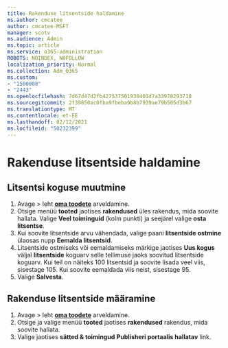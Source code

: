 ```yaml
---
title: Rakenduse litsentside haldamine
ms.author: cmcatee
author: cmcatee-MSFT
manager: scotv
ms.audience: Admin
ms.topic: article
ms.service: o365-administration
ROBOTS: NOINDEX, NOFOLLOW
localization_priority: Normal
ms.collection: Adm_O365
ms.custom:
- "1500008"
- "2443"
ms.openlocfilehash: 7d67d47d2fb427537501930401d7a33978293718
ms.sourcegitcommit: 2f39850ac0fba9fbeba9b8b7939ae79b505d3b67
ms.translationtype: MT
ms.contentlocale: et-EE
ms.lasthandoff: 02/12/2021
ms.locfileid: "50232399"
---
```

# <a name="manage-app-licenses"></a>Rakenduse litsentside haldamine

## <a name="to-change-license-quantity"></a>Litsentsi koguse muutmine

1. Avage   >  leht **[oma toodete](https://go.microsoft.com/fwlink/p/?linkid=842054)** arveldamine.
2. Otsige menüü **tooted** jaotises **rakendused** üles rakendus, mida soovite hallata. Valige **Veel toiminguid** (kolm punkti) ja seejärel valige **osta litsentse**.
3. Kui soovite litsentside arvu vähendada, valige paani **litsentside ostmine** ülaosas nupp **Eemalda litsentsid**.
4. Litsentside ostmiseks või eemaldamiseks märkige jaotises **Uus kogus** väljal **litsentside** koguarv selle tellimuse jaoks soovitud litsentside koguarv. Kui teil on näiteks 100 litsentsid ja soovite lisada veel viis, sisestage 105. Kui soovite eemaldada viis neist, sisestage 95.
5. Valige **Salvesta**.

## <a name="to-assign-app-licenses"></a>Rakenduse litsentside määramine

1. Avage   >  leht **[oma toodete](https://go.microsoft.com/fwlink/p/?linkid=842054)** arveldamine.
2. Otsige ja valige menüü **tooted** jaotises **rakendused** rakendus, mida soovite hallata.
3. Valige jaotises **sätted & toimingud** **Publisheri portaalis hallatav** link.
